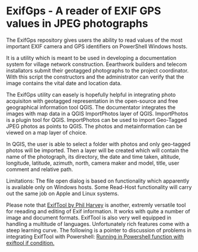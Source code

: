 # ExifGps - A reader of EXIF GPS values in JPEG photographs

The ExifGps repository gives users the ability to read values of the most important EXIF camera and GPS identifiers on PowerShell Windows hosts.

It is a utility which is meant to be used in developing a documentation system for village network construction. Eearthwork builders and telecom installators submit their geotagged photographs to the project coordinator. With this script the constructors and the administrator can verify that the image contains the vital date and location data.

The ExifGps utility can easely is hopefully helpful in integrating photo acquisiton with geotagged representation in the open-source and free geographical information tool QGIS. The documentator integrates the images with map data in a QGIS ImportPhotos layer of QGIS. ImportPhotos is a plugin tool for QGIS. ImportPhotos can be used to import Geo-Tagged JPEG photos as points to QGIS. The photos and metainformation can be viewed on a map layer of choice.

In QGIS, the user is able to select a folder with photos and only geo-tagged photos will be imported. Then a layer will be created which will contain the name of the photograph, its directory, the date and time taken, altitude, longitude, latitude, azimuth, north, camera maker and model, title, user comment and relative path.

Limitations: The file open dialog is based on functionality which apparently is available only on Windows hosts. Some Read-Host functionality will carry out the same job on Apple and Linux systems.

Please note that [ExifTool by Phil Harvey](https://exiftool.org/) is another, extremly versatile tool for reeading and editing of Exif information. It works with quite a number of image and document formats. ExifTool is also very well equipped in handling a multitude of languages. Unfortunately rich features come with a steep learning curve. The following is a pointer to discussion of problems in integrating ExifTool with Powershell: [Running in Powershell function with exiftool if condition.](https://exiftool.org/forum/index.php?topic=15143.0)

